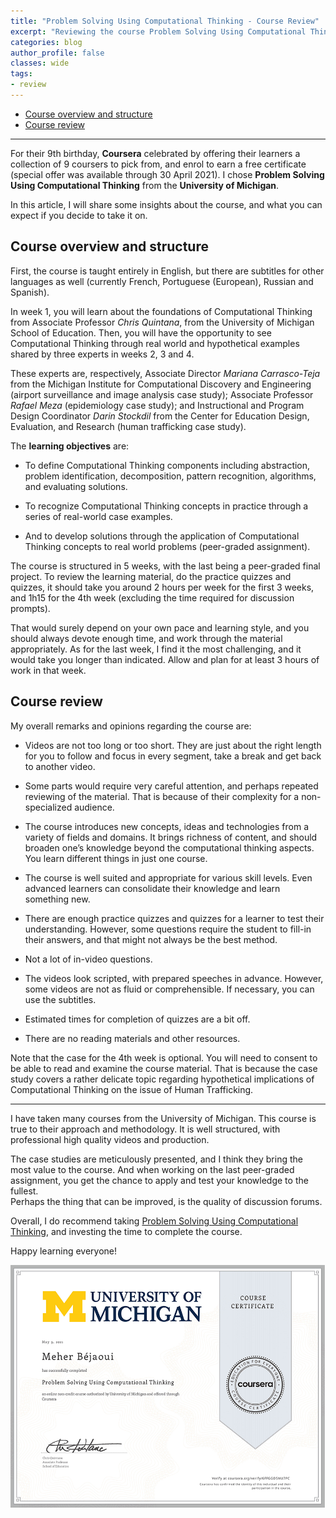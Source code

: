 ```yaml
---
title: "Problem Solving Using Computational Thinking - Course Review"
excerpt: "Reviewing the course Problem Solving Using Computational Thinking from the University of Michigan on Coursera"
categories: blog
author_profile: false
classes: wide
tags:
- review
---
```

- [Course overview and structure](#course-overview-and-structure)
- [Course review](#course-review)

***    
For their 9th birthday, **Coursera** celebrated by offering their learners a collection of 9 coursers to pick from, and enrol to earn a free certificate (special offer was available through 30 April 2021). I chose **Problem Solving Using Computational Thinking** from the **University of Michigan**.   

In this article, I will share some insights about the course, and what you can expect if you decide to take it on.   

## Course overview and structure
First, the course is taught entirely in English, but there are subtitles for other languages as well (currently French, Portuguese (European), Russian and Spanish).   

In week 1, you will learn about the foundations of Computational Thinking from Associate Professor *Chris Quintana*, from the University of Michigan School of Education. Then, you will have the opportunity to see Computational Thinking through real world and hypothetical examples shared by three experts in weeks 2, 3 and 4.

These experts are, respectively, Associate Director *Mariana Carrasco-Teja* from the Michigan Institute for Computational Discovery and Engineering (airport surveillance and image analysis case study); Associate Professor *Rafael Meza* (epidemiology case study); and Instructional and Program Design Coordinator *Darin Stockdil* from the Center for Education Design, Evaluation, and Research (human trafficking case study).

The **learning objectives** are:
-	To define Computational Thinking components including abstraction, problem identification, decomposition, pattern recognition, algorithms, and evaluating solutions.   

-	To recognize Computational Thinking concepts in practice through a series of real-world case examples.

-	And to develop solutions through the application of Computational Thinking concepts to real world problems (peer-graded assignment).

The course is structured in 5 weeks, with the last being a peer-graded final project. To review the learning material, do the practice quizzes and quizzes, it should take you around 2 hours per week for the first 3 weeks, and 1h15 for the 4th week (excluding the time required for discussion prompts).    

That would surely depend on your own pace and learning style, and you should always devote enough time, and work through the material appropriately. As for the last week, I find it the most challenging, and it would take you longer than indicated. Allow and plan for at least 3 hours of work in that week.
## Course review
My overall remarks and opinions regarding the course are:
-	Videos are not too long or too short. They are just about the right length for you to follow and focus in every segment, take a break and get back to another video.
-	Some parts would require very careful attention, and perhaps repeated reviewing of the material. That is because of their complexity for a non-specialized audience.

-	The course introduces new concepts, ideas and technologies from a variety of fields and domains. It brings richness of content, and should broaden one’s knowledge beyond the computational thinking aspects. You learn different things in just one course.

-	The course is well suited and appropriate for various skill levels. Even advanced learners can consolidate their knowledge and learn something new.

-	There are enough practice quizzes and quizzes for a learner to test their understanding. However, some questions require the student to fill-in their answers, and that might not always be the best method.

-	Not a lot of in-video questions.

-	The videos look scripted, with prepared speeches in advance. However, some videos are not as fluid or comprehensible. If necessary, you can use the subtitles.

-	Estimated times for completion of quizzes are a bit off.

-	There are no reading materials and other resources.

Note that the case for the 4th week is optional. You will need to consent to be able to read and examine the course material. That is because the case study covers a rather delicate topic regarding hypothetical implications of Computational Thinking on the issue of Human Trafficking.   

***    

I have taken many courses from the University of Michigan. This course is true to their approach and methodology. It is well structured, with professional high quality videos and production.  

The case studies are meticulously presented, and I think they bring the most value to the course. And when working on the last peer-graded assignment, you get the chance to apply and test your knowledge to the fullest.    
Perhaps the thing that can be improved, is the quality of discussion forums.

Overall, I do recommend taking [Problem Solving Using Computational Thinking](https://www.coursera.org/learn/compthinking), and investing the time to complete the course.    

Happy learning everyone!

![showing coursera certificate for problem solving using computational thinking](/assets/may_2021/coursera_certificate_problem_solving_using_computational_thinking.png)
